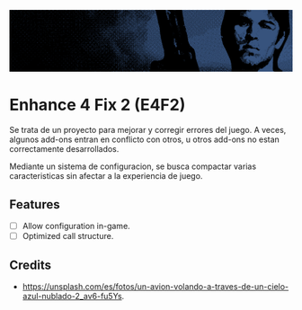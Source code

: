 ![Banner](https://github.com/isht16/E4F2/blob/master/assets/github-banner.png?raw=true)

# Enhance 4 Fix 2 (E4F2)

Se trata de un proyecto para mejorar y corregir errores del juego. A veces, algunos add-ons entran en conflicto con otros, u otros add-ons no estan correctamente desarrollados.

Mediante un sistema de configuracion, se busca compactar varias caracteristicas sin afectar a la experiencia de juego.

## Features

* [ ] Allow configuration in-game.
* [ ] Optimized call structure.

## Credits

* https://unsplash.com/es/fotos/un-avion-volando-a-traves-de-un-cielo-azul-nublado-2_av6-fu5Ys.

